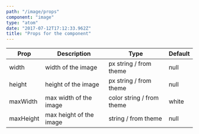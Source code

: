 ```yaml
---
path: "/image/props"
component: "image"
type: "atom"
date: "2017-07-12T17:12:33.962Z"
title: "Props for the component"
---
```


| Prop | Description | Type | Default |
| ------ | ----------- | ---- | ------- |
| width | width of the image | px string / from theme | null|
| height | height of the image | px string / from theme | null |
| maxWidth | max width of the image | color string / from theme | white |
| maxHeight | max height of the image | string / from theme | null |